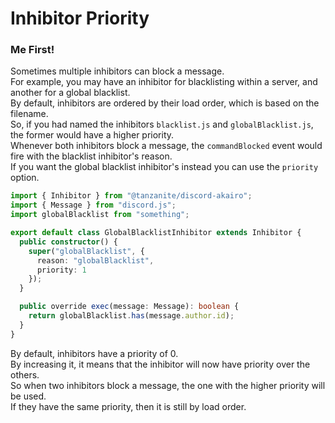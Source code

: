<!-- markdownlint-disable MD001 MD026 -->

# Inhibitor Priority

### Me First!

Sometimes multiple inhibitors can block a message.  
For example, you may have an inhibitor for blacklisting within a server, and another for a global blacklist.  
By default, inhibitors are ordered by their load order, which is based on the filename.  
So, if you had named the inhibitors `blacklist.js` and `globalBlacklist.js`, the former would have a higher priority.  
Whenever both inhibitors block a message, the `commandBlocked` event would fire with the blacklist inhibitor's reason.  
If you want the global blacklist inhibitor's instead you can use the `priority` option.

```ts
import { Inhibitor } from "@tanzanite/discord-akairo";
import { Message } from "discord.js";
import globalBlacklist from "something";

export default class GlobalBlacklistInhibitor extends Inhibitor {
  public constructor() {
    super("globalBlacklist", {
      reason: "globalBlacklist",
      priority: 1
    });
  }

  public override exec(message: Message): boolean {
    return globalBlacklist.has(message.author.id);
  }
}
```

By default, inhibitors have a priority of 0.  
By increasing it, it means that the inhibitor will now have priority over the others.  
So when two inhibitors block a message, the one with the higher priority will be used.  
If they have the same priority, then it is still by load order.
